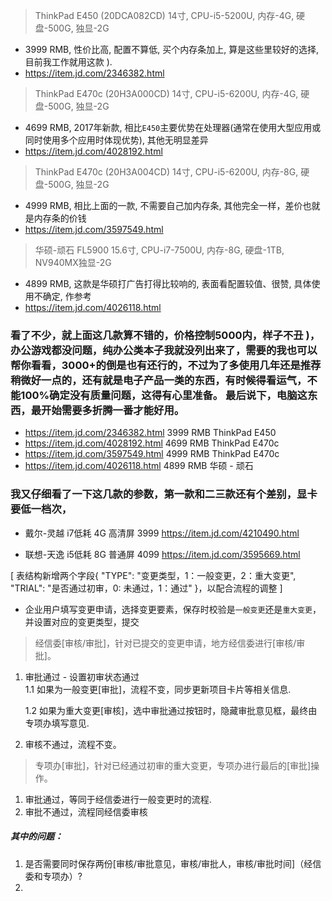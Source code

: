 
> ThinkPad E450 (20DCA082CD) 14寸, CPU-i5-5200U, 内存-4G, 硬盘-500G, 独显-2G
- 3999 RMB, 性价比高, 配置不算低, 买个内存条加上, 算是这些里较好的选择, 目前我工作就用这款 ).
- https://item.jd.com/2346382.html 

> ThinkPad E470c (20H3A000CD) 14寸, CPU-i5-6200U, 内存-4G, 硬盘-500G, 独显-2G
- 4699 RMB, 2017年新款, 相比`E450`主要优势在处理器(通常在使用大型应用或同时使用多个应用时体现优势), 其他无明显差异
- https://item.jd.com/4028192.html

> ThinkPad E470c (20H3A004CD) 14寸, CPU-i5-6200U, 内存-8G, 硬盘-500G, 独显-2G
- 4999 RMB, 相比上面的一款, 不需要自己加内存条, 其他完全一样，差价也就是内存条的价钱
- https://item.jd.com/3597549.html

> 华硕-顽石 FL5900 15.6寸, CPU-i7-7500U, 内存-8G, 硬盘-1TB, NV940MX独显-2G
- 4899 RMB, 这款是华硕打广告打得比较响的, 表面看配置较值、很赞, 具体使用不确定, 作参考
- https://item.jd.com/4026118.html

### 看了不少，就上面这几款算不错的，价格控制5000内，样子不丑 )，办公游戏都没问题，纯办公类本子我就没列出来了，需要的我也可以帮你看看，3000+的倒是也有还行的，不过为了多使用几年还是推荐稍微好一点的，还有就是电子产品一类的东西，有时候得看运气，不能100%确定没有质量问题，这得有心里准备。 最后说下，电脑这东西，最开始需要多折腾一番才能好用。


- https://item.jd.com/2346382.html 3999 RMB ThinkPad E450
- https://item.jd.com/4028192.html 4699 RMB ThinkPad E470c
- https://item.jd.com/3597549.html 4999 RMB ThinkPad E470c
- https://item.jd.com/4026118.html 4899 RMB 华硕 - 顽石


### 我又仔细看了一下这几款的参数，第一款和二三款还有个差别，显卡要低一档次，


- 戴尔-灵越 i7低耗 4G 高清屏 3999
https://item.jd.com/4210490.html

- 联想-天逸 i5低耗 8G 普通屏 4099
https://item.jd.com/3595669.html


[ 表结构新增两个字段{ "TYPE": "变更类型，1：一般变更，2：重大变更", "TRIAL": "是否通过初审，0: 未通过，1：通过" }，以配合流程的调整 ]
- 企业用户填写变更申请，选择变更要素，保存时校验是`一般变更`还是`重大变更`，并设置对应的变更类型，提交

> 经信委[审核/审批]，针对已提交的变更申请，地方经信委进行[审核/审批]。  

1. 审批通过 - 设置初审状态通过  
   1.1 如果为一般变更[审批]，流程不变，同步更新项目卡片等相关信息.
   
   1.2 如果为重大变更[审核]，选中审批通过按钮时，隐藏审批意见框，最终由专项办填写意见.
2. 审核不通过，流程不变。

> 专项办[审批]，针对已经通过初审的重大变更，专项办进行最后的[审批]操作。

1. 审批通过，等同于经信委进行一般变更时的流程.
2. 审批不通过，流程同经信委审核

##### 其中的问题：
1. 是否需要同时保存两份[审核/审批意见，审核/审批人，审核/审批时间]（经信委和专项办）?
2. 